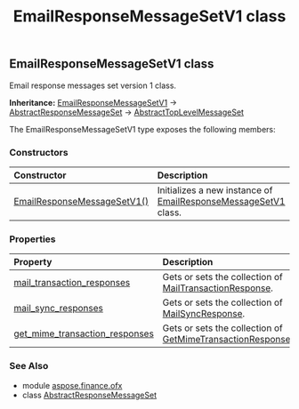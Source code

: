 ﻿---
title: EmailResponseMessageSetV1 class
second_title: Aspose.Finance for Python via .NET API References
description: 
type: docs
weight: 370
url: /python-net/aspose.finance.ofx/emailresponsemessagesetv1/
is_root: false
---

## EmailResponseMessageSetV1 class

Email response messages set version 1 class.



**Inheritance:** [EmailResponseMessageSetV1](/finance/python-net/aspose.finance.ofx/emailresponsemessagesetv1) → 
[AbstractResponseMessageSet](/finance/python-net/aspose.finance.ofx/abstractresponsemessageset) → 
[AbstractTopLevelMessageSet](/finance/python-net/aspose.finance.ofx/abstracttoplevelmessageset)



The EmailResponseMessageSetV1 type exposes the following members:

### Constructors
| Constructor | Description |
| :- | :- |
| [EmailResponseMessageSetV1()](/finance/python-net/aspose.finance.ofx/emailresponsemessagesetv1/__init__/#) | Initializes a new instance of [EmailResponseMessageSetV1](/finance/python-net/aspose.finance.ofx/emailresponsemessagesetv1) class. |


### Properties
| Property | Description |
| :- | :- |
| [mail_transaction_responses](/finance/python-net/aspose.finance.ofx/emailresponsemessagesetv1/mail_transaction_responses) | Gets or sets the collection of [MailTransactionResponse](/finance/python-net/aspose.finance.ofx.email/mailtransactionresponse). |
| [mail_sync_responses](/finance/python-net/aspose.finance.ofx/emailresponsemessagesetv1/mail_sync_responses) | Gets or sets the collection of [MailSyncResponse](/finance/python-net/aspose.finance.ofx.email/mailsyncresponse). |
| [get_mime_transaction_responses](/finance/python-net/aspose.finance.ofx/emailresponsemessagesetv1/get_mime_transaction_responses) | Gets or sets the collection of [GetMimeTransactionResponse](/finance/python-net/aspose.finance.ofx.email/getmimetransactionresponse). |


### See Also

* module [aspose.finance.ofx](../)
* class [AbstractResponseMessageSet](/finance/python-net/aspose.finance.ofx/abstractresponsemessageset)
